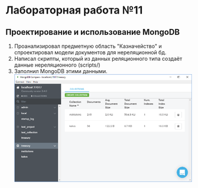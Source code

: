 # Лабораторная работа №11
## Проектирование и использование MongoDB

1. Проанализировал предметную область "Казначейство" и спроектировал модели документов для нереляционной бд.
2. Написал скрипты, который из данных реляционного типа создаёт данные нереляционного (scripts/)
3. Заполнил MongoDB этими данными.
![](./img/img6.png)
